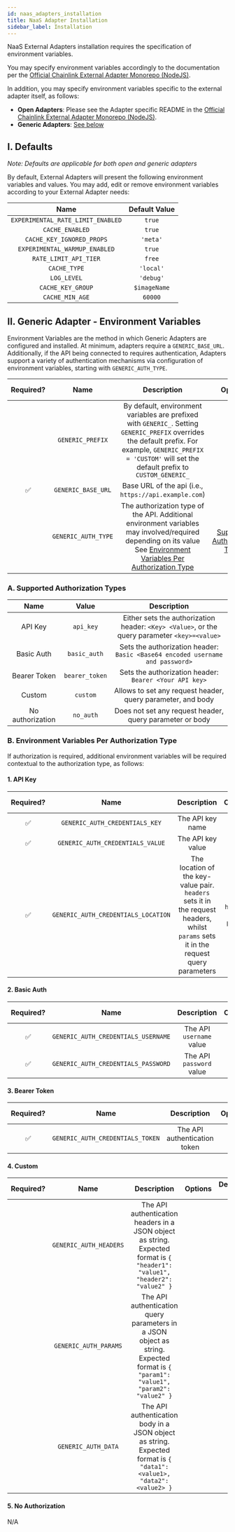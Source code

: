 ```yaml
---
id: naas_adapters_installation
title: NaaS Adapter Installation
sidebar_label: Installation
---
```


NaaS External Adapters installation requires the specification of environment variables.

You may specify environment variables accordingly to the documentation per the [Official Chainlink External Adapter Monorepo (NodeJS)](https://github.com/smartcontractkit/external-adapters-js).

In addition, you may specify environment variables specific to the external adapter itself, as follows:

- **Open Adapters**: Please see the Adapter specific README in the [Official Chainlink External Adapter Monorepo (NodeJS)](https://github.com/smartcontractkit/external-adapters-js).
- **Generic Adapters**: [See below](#ii-generic-adapter-environment-variables)

## I. Defaults

*Note: Defaults are applicable for both open and generic adapters*

By default, External Adapters will present the following environment variables and values. You may add, edit or remove environment variables according to your External Adapter needs:

| Name | Default Value |
| :--: | :-----------: |
|`EXPERIMENTAL_RATE_LIMIT_ENABLED`|`true`|
|`CACHE_ENABLED`|`true`|
|`CACHE_KEY_IGNORED_PROPS`|`'meta'`|
|`EXPERIMENTAL_WARMUP_ENABLED`|`true`|
|`RATE_LIMIT_API_TIER`|`free`|
|`CACHE_TYPE`|`'local'`|
|`LOG_LEVEL`|`'debug'`|
|`CACHE_KEY_GROUP`|`$imageName`|
|`CACHE_MIN_AGE`|`60000`|

## II. Generic Adapter - Environment Variables

Environment Variables are the method in which Generic Adapters are configured and installed. At minimum, adapters require a `GENERIC_BASE_URL`. Additionally, if the API being connected to requires authentication, Adapters support a variety of authentication mechanisms via configuration of environment variables, starting with `GENERIC_AUTH_TYPE`.

|  Required?  |   Name    |   Description   |   Options    | Defaults to  |
| :---------: | :-------: | :-------------: | :----------: | :-------------: |
|             |`GENERIC_PREFIX`| By default, environment variables are prefixed with `GENERIC_`. Setting `GENERIC_PREFIX` overrides the default prefix. For example, `GENERIC_PREFIX = 'CUSTOM'` will set the default prefix to `CUSTOM_GENERIC_` | |`''`|
| ✅         |`GENERIC_BASE_URL`|Base URL of the api (i.e., `https://api.example.com`)| |`''`|
|             |`GENERIC_AUTH_TYPE` |The authorization type of the API. Additional environment variables may involved/required depending on its value See [Environment Variables Per Authorization Type](#b-environment-variables-per-authorization-type)| See [Supported Authorization Types](#a-supported-authorization-types)|`no_auth`|

### A. Supported Authorization Types

|       Name       |     Value      |                                          Description                                          |
| :--------------: | :------------: | :-------------------------------------------------------------------------------------------: |
|     API Key      |   `api_key`    | Either sets the authorization header: `<Key> <Value>`, or the query parameter `<key>=<value>` |
|    Basic Auth    |  `basic_auth`  |         Sets the authorization header: `Basic <Base64 encoded username and password>`         |
|   Bearer Token   | `bearer_token` |                    Sets the authorization header: `Bearer <Your API key>`                     |
|      Custom      |    `custom`    |                  Allows to set any request header, query parameter, and body                  |
| No authorization |   `no_auth`    |                   Does not set any request header, query parameter or body                    |

### B. Environment Variables Per Authorization Type

If authorization is required, additional environment variables will be required contextual to the authorization type, as follows:

#### 1. API Key

| Required? |                Name                 |                                                              Description                                                              |        Options        | Defaults to |
| :-------: | :---------------------------------: | :-----------------------------------------------------------------------------------------------------------------------------------: | :-------------------: | :---------: |
|    ✅     |   `GENERIC_AUTH_CREDENTIALS_KEY`    |                                                           The API key name                                                            |                       |       `''`     |
|    ✅     |  `GENERIC_AUTH_CREDENTIALS_VALUE`   |                                                           The API key value                                                           |                       |       `''`     |
|    ✅     | `GENERIC_AUTH_CREDENTIALS_LOCATION` | The location of the key-value pair. `headers` sets it in the request headers, whilst `params` sets it in the request query parameters | `headers` or `params` |      `''`      |

#### 2. Basic Auth

| Required? |                Name                 |       Description        | Options | Defaults to |
| :-------: | :---------------------------------: | :----------------------: | :-----: | :---------: |
|    ✅     | `GENERIC_AUTH_CREDENTIALS_USERNAME` | The API `username` value |         |     `''`      |
|    ✅     | `GENERIC_AUTH_CREDENTIALS_PASSWORD` | The API `password` value |         |     `''`      |

#### 3. Bearer Token

| Required? |               Name               |         Description          | Options | Defaults to |
| :-------: | :------------------------------: | :--------------------------: | :-----: | :---------: |
|    ✅     | `GENERIC_AUTH_CREDENTIALS_TOKEN` | The API authentication token |         |     `''`       |

#### 4. Custom

| Required? |          Name          |                                                             Description                                                             | Options | Defaults to |
| :-------: | :--------------------: | :---------------------------------------------------------------------------------------------------------------------------------: | :-----: | :---------: |
|           | `GENERIC_AUTH_HEADERS` |    The API authentication headers in a JSON object as string. Expected format is `{ "header1": "value1", "header2": "value2" }`     |         |    `{}`     |
|           | `GENERIC_AUTH_PARAMS`  | The API authentication query parameters in a JSON object as string. Expected format is `{ "param1": "value1", "param2": "value2" }` |         |    `{}`     |
|           |  `GENERIC_AUTH_DATA`   |        The API authentication body in a JSON object as string. Expected format is `{ "data1": <value1>, "data2": <value2> }`        |         |    `{}`     |

#### 5. No Authorization

N/A